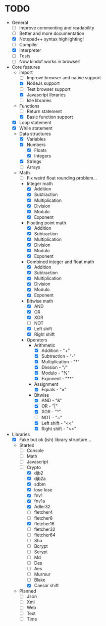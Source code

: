 # TODO

* General
    * [ ] Improve commenting and readability
    * [ ] Better and more documentation
    * [x] Notepad++ syntax highlighting!
    * [ ] Compiler
    * [x] Interpreter
    * [ ] Tests
    * [ ] Now kindof works in browser!
* Core features
    * import
        * [ ] Improve browser and native support
        * [x] NodeJs support
        * [ ] Test browser support
        * [x] Javascript libraries
        * [ ] Isle libraries
    * Functions
        * [ ] Return statement
        * [x] Basic function support
    * [x] Loop statement
    * [x] While statement
    * Data structures
        * [x] Variables
        * [x] Numbers
            * [x] Floats
            * [x] Integers
        * [x] Strings
        * [ ] Arrays
    * Math
        * [ ] Fix weird float rounding problem...
        * Integer math
            * [x] Addition
            * [x] Subtraction
            * [x] Multiplication
            * [x] Division
            * [x] Modulo
            * [x] Exponent
        * Floating point math
            * [x] Addition
            * [x] Subtraction
            * [x] Multiplication
            * [x] Division
            * [x] Modulo
            * [x] Exponent
        * Combined integer and float math
            * [x] Addition
            * [x] Subtraction
            * [x] Multiplication
            * [x] Division
            * [x] Modulo
            * [x] Exponent
        * Bitwise math
            * [x] AND
            * [x] OR
            * [x] XOR
            * [ ] NOT
            * [x] Left shift
            * [x] Right shift
        * Operators
            * Arithmetic
                * [x] Addition - "+"
                * [x] Subtraction - "-"
                * [x] Multiplication - "\*"
                * [x] Division - "/"
                * [x] Modulo - "%"
                * [x] Exponent - "\**"
            * Assignment
                * [x] Equals - "="
            * Bitwise
                * [x] AND - "&"
                * [x] OR - "|"
                * [x] XOR - "^"
                * [ ] NOT - "~"
                * [x] Left shift - "<<"
                * [x] Right shift - ">>"
* Libraries
    * [x] Fake but ok (ish) library structure...
    * Started
        * [ ] Console
        * [ ] Math
        * [ ] Javascript
        * [ ] Crypto
            * [x] djb2
            * [x] djb2a
            * [x] sdbm
            * [x] lose lose
            * [x] fnv1
            * [x] fnv1a
            * [x] Adler32
            * [ ] fletcher4
            * [ ] fletcher8
            * [x] fletcher16
            * [ ] fletcher32
            * [ ] fletcher64
            * [ ] Sha
            * [ ] Bcrypt
            * [ ] Scrypt
            * [ ] Md
            * [ ] Des
            * [ ] Aes
            * [ ] Murmur
            * [ ] Blake
            * [x] Caesar shift
    * Planned
        * [ ] Json
        * [ ] Xml
        * [ ] Web
        * [ ] Text
        * [ ] Time

